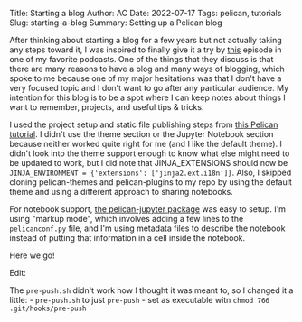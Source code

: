 Title: Starting a blog
Author: AC
Date: 2022-07-17
Tags: pelican, tutorials
Slug: starting-a-blog
Summary: Setting up a Pelican blog

After thinking about starting a blog for a few years but not actually taking any steps toward it, I was inspired to finally give it a try by [this](https://testandcode.com/191) episode in one of my favorite podcasts. One of the things that they discuss is that there are many reasons to have a blog and many ways of blogging, which spoke to me because one of my major hesitations was that I don't have a very focused topic and I don't want to go after any particular audience. My intention for this blog is to be a spot where I can keep notes about things I want to remember, projects, and useful tips & tricks. 

I used the project setup and static file publishing steps from [this Pelican tutorial](https://justinnaldzin.github.io/create-a-website-using-github-pages-and-pelican.html). I didn't use the theme section or the Jupyter Notebook section because neither worked quite right for me (and I like the default theme). I didn't look into the theme support enough to know what else might need to be updated to work, but I did note that JINJA_EXTENSIONS should now be `JINJA_ENVIRONMENT = {'extensions': ['jinja2.ext.i18n']}`. Also, I skipped cloning pelican-themes and pelican-plugins to my repo by using the default theme and using a different approach to sharing notebooks.
    
For notebook support, [the pelican-jupyter package](https://pypi.org/project/pelican-jupyter/) was easy to setup. I'm using "markup mode", which involves adding a few lines to the `pelicanconf.py` file, and I'm using metadata files to describe the notebook instead of putting that information in a cell inside the notebook.  

Here we go!

Edit: 

The `pre-push.sh` didn't work how I thought it was meant to, so I changed it a little:
    - `pre-push.sh` to just `pre-push`
    - set as executable witn `chmod 766 .git/hooks/pre-push`